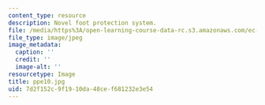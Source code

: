 ```yaml
---
content_type: resource
description: Novel foot protection system.
file: /media/https%3A/open-learning-course-data-rc.s3.amazonaws.com/ec-s06-design-for-demining-spring-2007/7d2f152c9f1910da48cef681232e3e54_ppe10.jpg
file_type: image/jpeg
image_metadata:
  caption: ''
  credit: ''
  image-alt: ''
resourcetype: Image
title: ppe10.jpg
uid: 7d2f152c-9f19-10da-48ce-f681232e3e54
---
```

